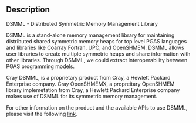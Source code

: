 ## Description
<p align="justify">
DSMML - Distributed Symmetric Memory Management Library

DSMML is a stand-alone memory management library for maintaining distributed 
shared symmetric memory heaps for top level PGAS languages and libraries like 
Coarray Fortran, UPC, and OpenSHMEM. DSMML allows user libraries to create 
multiple symmetric heaps and share information with other libraries. Through 
DSMML, we could extract interoperability between PGAS programming models.

Cray DSMML, is a proprietary product from Cray, a Hewlett Packard Enterprise
company. Cray OpenSHMEMX, a propreitary OpenSHMEM library implemetation from
Cray, a Hewlett Packard Enterprise company makes use of DSMML for its symmetric
memory management. 

For other information on the product and the available APIs to use DSMML, please
visit the following [link](man/index.html).
</p>

